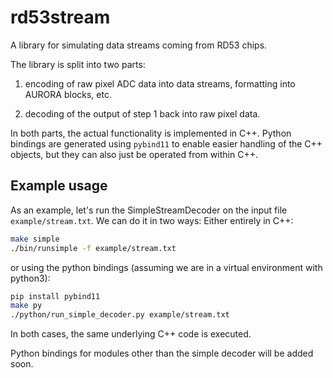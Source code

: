 # rd53stream
A library for simulating data streams coming from RD53 chips.

The library is split into two parts:

1. encoding of raw pixel ADC data into data streams, formatting into AURORA blocks, etc.

2. decoding of the output of step 1 back into raw pixel data.

In both parts, the actual functionality is implemented in C++. Python bindings are generated using `pybind11` to enable easier handling of the C++ objects, but they can also just be operated from within C++.


## Example usage

As an example, let's run the SimpleStreamDecoder on the input file `example/stream.txt`. We can do it in two ways: Either entirely in C++:

```bash
make simple
./bin/runsimple -f example/stream.txt
```

or using the python bindings (assuming we are in a virtual environment with python3):

```bash
pip install pybind11
make py
./python/run_simple_decoder.py example/stream.txt
```

In both cases, the same underlying C++ code is executed.

Python bindings for modules other than the simple decoder will be added soon.
